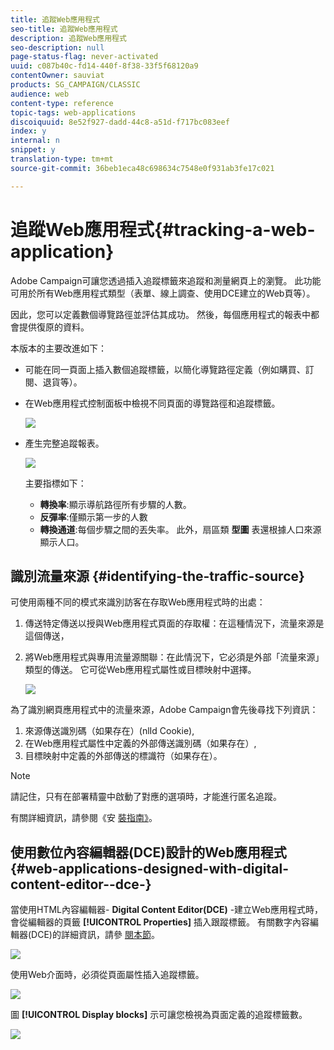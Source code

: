 ```yaml
---
title: 追蹤Web應用程式
seo-title: 追蹤Web應用程式
description: 追蹤Web應用程式
seo-description: null
page-status-flag: never-activated
uuid: c087b40c-fd14-440f-8f38-33f5f68120a9
contentOwner: sauviat
products: SG_CAMPAIGN/CLASSIC
audience: web
content-type: reference
topic-tags: web-applications
discoiquuid: 8e52f927-dadd-44c8-a51d-f717bc083eef
index: y
internal: n
snippet: y
translation-type: tm+mt
source-git-commit: 36beb1eca48c698634c7548e0f931ab3fe17c021

---
```



# 追蹤Web應用程式{#tracking-a-web-application}

Adobe Campaign可讓您透過插入追蹤標籤來追蹤和測量網頁上的瀏覽。 此功能可用於所有Web應用程式類型（表單、線上調查、使用DCE建立的Web頁等）。

因此，您可以定義數個導覽路徑並評估其成功。 然後，每個應用程式的報表中都會提供復原的資料。

本版本的主要改進如下：

* 可能在同一頁面上插入數個追蹤標籤，以簡化導覽路徑定義（例如購買、訂閱、退貨等）。
* 在Web應用程式控制面板中檢視不同頁面的導覽路徑和追蹤標籤。

   ![](assets/trackers_1.png)

* 產生完整追蹤報表。

   ![](assets/trackers_5.png)

   主要指標如下：

   * **轉換率**:顯示導航路徑所有步驟的人數。
   * **反彈率**:僅顯示第一步的人數
   * **轉換通道**:每個步驟之間的丟失率。
   此外，扇區類 **型圖** 表還根據人口來源顯示人口。

## 識別流量來源 {#identifying-the-traffic-source}

可使用兩種不同的模式來識別訪客在存取Web應用程式時的出處：

1. 傳送特定傳送以授與Web應用程式頁面的存取權：在這種情況下，流量來源是這個傳送，
1. 將Web應用程式與專用流量源關聯：在此情況下，它必須是外部「流量來源」類型的傳送。 它可從Web應用程式屬性或目標映射中選擇。

   ![](assets/trackers_6.png)

為了識別網頁應用程式中的流量來源，Adobe Campaign會先後尋找下列資訊：

1. 來源傳送識別碼（如果存在）(nlId Cookie),
1. 在Web應用程式屬性中定義的外部傳送識別碼（如果存在）,
1. 目標映射中定義的外部傳送的標識符（如果存在）。

>[!NOTE]
>
>請記住，只有在部署精靈中啟動了對應的選項時，才能進行匿名追蹤。
>
>有關詳細資訊，請參閱《安 [裝指南》](../../installation/using/deploying-an-instance.md)。

## 使用數位內容編輯器(DCE)設計的Web應用程式 {#web-applications-designed-with-digital-content-editor--dce-}

當使用HTML內容編輯器- **Digital Content Editor(DCE)** -建立Web應用程式時，會從編輯器的頁籤 **[!UICONTROL Properties]** 插入跟蹤標籤。 有關數字內容編輯器(DCE)的詳細資訊，請參 [閱本節](../../web/using/about-campaign-html-editor.md)。

![](assets/trackers_2.png)

使用Web介面時，必須從頁面屬性插入追蹤標籤。

![](assets/trackers_3.png)

圖 **[!UICONTROL Display blocks]** 示可讓您檢視為頁面定義的追蹤標籤數。

![](assets/trackers_4.png)

